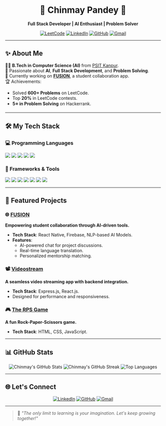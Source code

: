 <h1 align="center">🌟 Chinmay Pandey 🌟</h1>  
<p align="center">  
  <b>Full Stack Developer | AI Enthusiast | Problem Solver</b>  
</p>  
<p align="center">  
    <a href="https://leetcode.com/chinmaypandey62"><img src="https://img.shields.io/badge/-LeetCode-FFA116?style=for-the-badge&logo=leetcode&logoColor=white" alt="LeetCode"></a>
  <a href="https://linkedin.com/in/chinmaypandey62"><img src="https://img.shields.io/badge/-LinkedIn-blue?style=for-the-badge&logo=linkedin&logoColor=white" alt="LinkedIn"></a>  
  <a href="https://github.com/chinmaypandey62"><img src="https://img.shields.io/badge/-GitHub-black?style=for-the-badge&logo=github&logoColor=white" alt="GitHub"></a>  
  <a href="mailto:chinmaypandey62@gmail.com"><img src="https://img.shields.io/badge/-Gmail-red?style=for-the-badge&logo=gmail&logoColor=white" alt="Gmail"></a>  
</p>  

---

## ✨ About Me  

👨‍🎓 **B.Tech in Computer Science (AI)** from [PSIT Kanpur](https://psit.ac.in).  
🌱 Passionate about **AI**, **Full Stack Development**, and **Problem Solving**.  
🚀 Currently working on **[FUSION](https://github.com/chinmaypandey62/FUSION)**, a student collaboration app.  
🏆 Achievements:  
- Solved **600+ Problems** on LeetCode.  
- Top **20%** in LeetCode contests.  
- **5⭐ in Problem Solving** on Hackerrank.  

---

## 🛠️ My Tech Stack  

### 💻 Programming Languages  
<p>  
  <img src="https://img.shields.io/badge/-C++-00599C?style=for-the-badge&logo=c%2B%2B&logoColor=white">  
  <img src="https://img.shields.io/badge/-Python-3776AB?style=for-the-badge&logo=python&logoColor=white">  
  <img src="https://img.shields.io/badge/-Java-007396?style=for-the-badge&logo=java&logoColor=white">  
  <img src="https://img.shields.io/badge/-JavaScript-F7DF1E?style=for-the-badge&logo=javascript&logoColor=black">  
  <img src="https://img.shields.io/badge/-SQL-4479A1?style=for-the-badge&logo=MySQL&logoColor=white">  
</p>  

### 🚀 Frameworks & Tools  
<p>  
  <img src="https://img.shields.io/badge/-React.js-61DAFB?style=for-the-badge&logo=react&logoColor=black">  
  <img src="https://img.shields.io/badge/-Next.js-000000?style=for-the-badge&logo=next.js&logoColor=white">  
  <img src="https://img.shields.io/badge/-Node.js-339933?style=for-the-badge&logo=node.js&logoColor=white">  
  <img src="https://img.shields.io/badge/-Express.js-000000?style=for-the-badge&logo=express&logoColor=white">  
  <img src="https://img.shields.io/badge/-MongoDB-47A248?style=for-the-badge&logo=mongodb&logoColor=white">  
  <img src="https://img.shields.io/badge/-Git-F05032?style=for-the-badge&logo=git&logoColor=white">  
  <img src="https://img.shields.io/badge/-VSCode-007ACC?style=for-the-badge&logo=visual-studio-code&logoColor=white">  
</p>  

---

## 🚀 Featured Projects  

### 🌐 [FUSION](https://github.com/chinmaypandey62/FUSION)  
**Empowering student collaboration through AI-driven tools.**  
- **Tech Stack**: React Native, Firebase, NLP-based AI Models.  
- **Features**:  
  - AI-powered chat for project discussions.  
  - Real-time language translation.  
  - Personalized mentorship matching.  

### 📽️ [Videostream](https://github.com/chinmaypandey62/videostream)  
**A seamless video streaming app with backend integration.**  
- **Tech Stack**: Express.js, React.js.  
- Designed for performance and responsiveness.  

### 🎮 [The RPS Game](https://github.com/chinmaypandey62/rps-game)  
**A fun Rock-Paper-Scissors game.**  
- **Tech Stack**: HTML, CSS, JavaScript.  

---

## 📊 GitHub Stats  

<div align="center">  
  <img src="https://github-readme-stats.vercel.app/api?username=chinmaypandey62&show_icons=true&theme=tokyonight" alt="Chinmay's GitHub Stats" />  
<img src="https://github-readme-streak-stats.vercel.app/?user=chinmaypandey62&theme=tokyonight" alt="Chinmay's GitHub Streak" />
  <img src="https://github-readme-stats.vercel.app/api/top-langs/?username=chinmaypandey62&layout=compact&theme=tokyonight" alt="Top Languages" />  
</div>  

---

## 🌐 Let's Connect  

<p align="center">  
  <a href="https://linkedin.com/in/chinmaypandey62"><img src="https://img.shields.io/badge/-LinkedIn-blue?style=for-the-badge&logo=linkedin&logoColor=white" alt="LinkedIn"></a>  
  <a href="https://github.com/chinmaypandey62"><img src="https://img.shields.io/badge/-GitHub-black?style=for-the-badge&logo=github&logoColor=white" alt="GitHub"></a>  
  <a href="mailto:chinmaypandey62@gmail.com"><img src="https://img.shields.io/badge/-Gmail-red?style=for-the-badge&logo=gmail&logoColor=white" alt="Gmail"></a>  
</p>  

---

> 🌱 *"The only limit to learning is your imagination. Let's keep growing together!"*  
